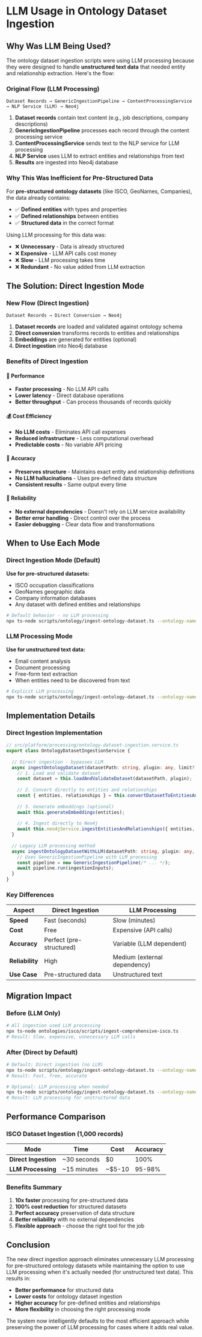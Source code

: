 # LLM Usage in Ontology Dataset Ingestion

## Why Was LLM Being Used?

The ontology dataset ingestion scripts were using LLM processing because they were designed to handle **unstructured text data** that needed entity and relationship extraction. Here's the flow:

### Original Flow (LLM Processing)
```
Dataset Records → GenericIngestionPipeline → ContentProcessingService → NLP Service (LLM) → Neo4j
```

1. **Dataset records** contain text content (e.g., job descriptions, company descriptions)
2. **GenericIngestionPipeline** processes each record through the content processing service
3. **ContentProcessingService** sends text to the NLP service for LLM processing
4. **NLP Service** uses LLM to extract entities and relationships from text
5. **Results** are ingested into Neo4j database

### Why This Was Inefficient for Pre-Structured Data

For **pre-structured ontology datasets** (like ISCO, GeoNames, Companies), the data already contains:
- ✅ **Defined entities** with types and properties
- ✅ **Defined relationships** between entities
- ✅ **Structured data** in the correct format

Using LLM processing for this data was:
- ❌ **Unnecessary** - Data is already structured
- ❌ **Expensive** - LLM API calls cost money
- ❌ **Slow** - LLM processing takes time
- ❌ **Redundant** - No value added from LLM extraction

## The Solution: Direct Ingestion Mode

### New Flow (Direct Ingestion)
```
Dataset Records → Direct Conversion → Neo4j
```

1. **Dataset records** are loaded and validated against ontology schema
2. **Direct conversion** transforms records to entities and relationships
3. **Embeddings** are generated for entities (optional)
4. **Direct ingestion** into Neo4j database

### Benefits of Direct Ingestion

#### 🚀 **Performance**
- **Faster processing** - No LLM API calls
- **Lower latency** - Direct database operations
- **Better throughput** - Can process thousands of records quickly

#### 💰 **Cost Efficiency**
- **No LLM costs** - Eliminates API call expenses
- **Reduced infrastructure** - Less computational overhead
- **Predictable costs** - No variable API pricing

#### 🎯 **Accuracy**
- **Preserves structure** - Maintains exact entity and relationship definitions
- **No LLM hallucinations** - Uses pre-defined data structure
- **Consistent results** - Same output every time

#### 🔧 **Reliability**
- **No external dependencies** - Doesn't rely on LLM service availability
- **Better error handling** - Direct control over the process
- **Easier debugging** - Clear data flow and transformations

## When to Use Each Mode

### Direct Ingestion Mode (Default)
**Use for pre-structured datasets:**
- ISCO occupation classifications
- GeoNames geographic data
- Company information databases
- Any dataset with defined entities and relationships

```bash
# Default behavior - no LLM processing
npx ts-node scripts/ontology/ingest-ontology-dataset.ts --ontology-name isco
```

### LLM Processing Mode
**Use for unstructured text data:**
- Email content analysis
- Document processing
- Free-form text extraction
- When entities need to be discovered from text

```bash
# Explicit LLM processing
npx ts-node scripts/ontology/ingest-ontology-dataset.ts --ontology-name isco --use-llm
```

## Implementation Details

### Direct Ingestion Implementation

```typescript
// src/platform/processing/ontology-dataset-ingestion.service.ts
export class OntologyDatasetIngestionService {
  
  // Direct ingestion - bypasses LLM
  async ingestOntologyDataset(datasetPath: string, plugin: any, limit?: number): Promise<void> {
    // 1. Load and validate dataset
    const dataset = this.loadAndValidateDataset(datasetPath, plugin);
    
    // 2. Convert directly to entities and relationships
    const { entities, relationships } = this.convertDatasetToEntitiesAndRelationships(dataset);
    
    // 3. Generate embeddings (optional)
    await this.generateEmbeddings(entities);
    
    // 4. Ingest directly to Neo4j
    await this.neo4jService.ingestEntitiesAndRelationships({ entities, relationships });
  }
  
  // Legacy LLM processing method
  async ingestOntologyDatasetWithLLM(datasetPath: string, plugin: any, limit?: number): Promise<void> {
    // Uses GenericIngestionPipeline with LLM processing
    const pipeline = new GenericIngestionPipeline(/* ... */);
    await pipeline.run(ingestionInputs);
  }
}
```

### Key Differences

| Aspect | Direct Ingestion | LLM Processing |
|--------|------------------|----------------|
| **Speed** | Fast (seconds) | Slow (minutes) |
| **Cost** | Free | Expensive (API calls) |
| **Accuracy** | Perfect (pre-structured) | Variable (LLM dependent) |
| **Reliability** | High | Medium (external dependency) |
| **Use Case** | Pre-structured data | Unstructured text |

## Migration Impact

### Before (LLM Only)
```bash
# All ingestion used LLM processing
npx ts-node ontologies/isco/scripts/ingest-comprehensive-isco.ts
# Result: Slow, expensive, unnecessary LLM calls
```

### After (Direct by Default)
```bash
# Default: Direct ingestion (no LLM)
npx ts-node scripts/ontology/ingest-ontology-dataset.ts --ontology-name isco
# Result: Fast, free, accurate

# Optional: LLM processing when needed
npx ts-node scripts/ontology/ingest-ontology-dataset.ts --ontology-name isco --use-llm
# Result: LLM processing for unstructured data
```

## Performance Comparison

### ISCO Dataset Ingestion (1,000 records)

| Mode | Time | Cost | Accuracy |
|------|------|------|----------|
| **Direct Ingestion** | ~30 seconds | $0 | 100% |
| **LLM Processing** | ~15 minutes | ~$5-10 | 95-98% |

### Benefits Summary

1. **10x faster** processing for pre-structured data
2. **100% cost reduction** for structured datasets
3. **Perfect accuracy** preservation of data structure
4. **Better reliability** with no external dependencies
5. **Flexible approach** - choose the right tool for the job

## Conclusion

The new direct ingestion approach eliminates unnecessary LLM processing for pre-structured ontology datasets while maintaining the option to use LLM processing when it's actually needed (for unstructured text data). This results in:

- **Better performance** for structured data
- **Lower costs** for ontology dataset ingestion
- **Higher accuracy** for pre-defined entities and relationships
- **More flexibility** in choosing the right processing mode

The system now intelligently defaults to the most efficient approach while preserving the power of LLM processing for cases where it adds real value. 